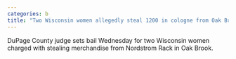 ```yaml
---
categories: b
title: "Two Wisconsin women allegedly steal 1200 in cologne from Oak Brook store and engage police in car chase"
---
```

DuPage County judge sets bail Wednesday for two Wisconsin women charged with stealing merchandise from Nordstrom Rack in Oak Brook.